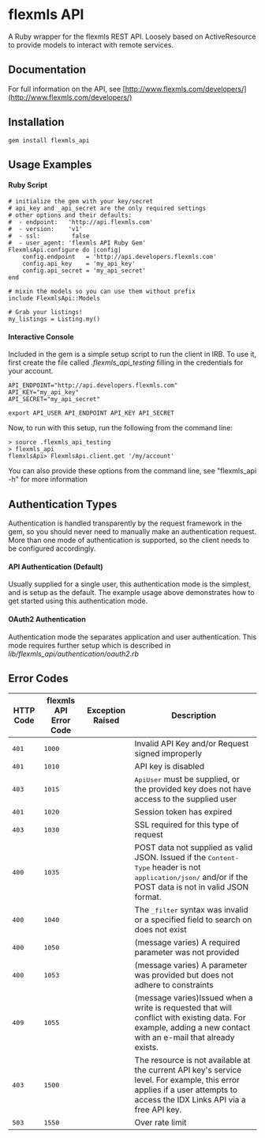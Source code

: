 flexmls API
=====================
A Ruby wrapper for the flexmls REST API. Loosely based on ActiveResource to provide models to interact with remote services.


Documentation
-------------
For full information on the API, see [http://www.flexmls.com/developers/](http://www.flexmls.com/developers/)


Installation
---------
    gem install flexmls_api

Usage Examples
------------------------

#### Ruby Script
    # initialize the gem with your key/secret
    # api_key and _api_secret are the only required settings
    # other options and their defaults:
    #  - endpoint:   'http://api.flexmls.com'  
    #  - version:    'v1'
    #  - ssl:         false
    #  - user_agent: 'flexmls API Ruby Gem'
    FlexmlsApi.configure do |config|
        config.endpoint   = 'http://api.developers.flexmls.com'
        config.api_key    = 'my_api_key'
        config.api_secret = 'my_api_secret'
    end

    # mixin the models so you can use them without prefix
    include FlexmlsApi::Models

    # Grab your listings!
    my_listings = Listing.my()
    
    
#### Interactive Console
Included in the gem is a simple setup script to run the client in IRB.  To use it, first create the file called _.flexmls_api_testing_ filling in the credentials for your account.

    API_ENDPOINT="http://api.developers.flexmls.com"
    API_KEY="my_api_key"
    API_SECRET="my_api_secret"
    
    export API_USER API_ENDPOINT API_KEY API_SECRET

Now, to run with this setup, run the following from the command line:

    > source .flexmls_api_testing
    > flexmls_api
    flemxlsApi> FlexmlsApi.client.get '/my/account'

You can also provide these options from the command line, see "flexmls_api -h" for more information


Authentication Types
--------------
Authentication is handled transparently by the request framework in the gem, so you should never need to manually make an authentication request.  More than one mode of authentication is supported, so the client needs to be configured accordingly.

#### API Authentication (Default)
Usually supplied for a single user, this authentication mode is the simplest, and is setup as the default.  The example usage above demonstrates how to get started using this authentication mode.

#### OAuth2 Authentication
Authentication mode the separates application and user authentication.  This mode requires further setup which is described in _lib/flexmls_api/authentication/oauth2.rb_

Error Codes
---------------------
<table>
  <thead>
    <tr>
      <th>HTTP Code</th>
      <th>flexmls API Error Code</th>
      <th>Exception Raised</th>
      <th>Description</th>
    </tr>
  </thead>
  <tbody>
    <tr>
      <td><tt>401</tt></td>
      <td><tt>1000</tt></td>
      <td><tt></tt></td>
      <td>Invalid API Key and/or Request signed improperly</td>
    </tr>
    <tr>
      <td><tt>401</tt></td>
      <td><tt>1010</tt></td>
      <td><tt></tt></td>
      <td>API key is disabled</td>
    </tr>
    <tr>
      <td><tt>403</tt></td>
      <td><tt>1015</tt></td>
      <td><tt></tt></td>
      <td><tt>ApiUser</tt> must be supplied, or the provided key does not have access to the supplied user</td>
    </tr>
    <tr>
      <td><tt>401</tt></td>
      <td><tt>1020</tt></td>
      <td><tt></tt></td>
      <td>Session token has expired</td>
    </tr>
    <tr>
      <td><tt>403</tt></td>
      <td><tt>1030</tt></td>
      <td><tt></tt></td>
      <td>SSL required for this type of request</td>
    </tr>
    <tr>
      <td><tt>400</tt></td>
      <td><tt>1035</tt></td>
      <td><tt></tt></td>
      <td>POST data not supplied as valid JSON. Issued if the <tt>Content-Type</tt> header is not <tt>application/json/</tt> and/or if the POST data is not in valid JSON format.</td>
    </tr>
    <tr>
      <td><tt>400</tt></td>
      <td><tt>1040</tt></td>
      <td><tt></tt></td>
      <td>The <tt>_filter</tt> syntax was invalid or a specified field to search on does not exist</td>
    </tr>
    <tr>
      <td><tt>400</tt></td>
      <td><tt>1050</tt></td>
      <td><tt></tt></td>
      <td>(message varies) A required parameter was not provided</td>
    </tr>
    <tr>
      <td><tt>400</tt></td>
      <td><tt>1053</tt></td>
      <td><tt></tt></td>
      <td>(message varies) A parameter was provided but does not adhere to constraints</td>
    </tr>
    <tr>
      <td><tt>409</tt></td>
      <td><tt>1055</tt></td>
      <td><tt></tt></td>
      <td>(message varies)Issued when a write is requested that will conflict with existing data. For example, adding a new contact with an e-mail that already exists.</td>
    </tr>
    <tr>
      <td><tt>403</tt></td>
      <td><tt>1500</tt></td>
      <td><tt></tt></td>
      <td>The resource is not available at the current API key's service level. For example, this error applies if a user attempts to access the IDX Links API via a free API key. </td>
    </tr>
    <tr>
      <td><tt>503</tt></td>
      <td><tt>1550</tt></td>
      <td><tt></tt></td>
      <td>Over rate limit</td>
  </tbody>
</table>

